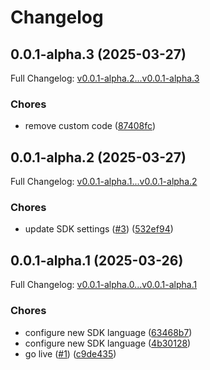 # Changelog

## 0.0.1-alpha.3 (2025-03-27)

Full Changelog: [v0.0.1-alpha.2...v0.0.1-alpha.3](https://github.com/hanzoai/js-sdk/compare/v0.0.1-alpha.2...v0.0.1-alpha.3)

### Chores

* remove custom code ([87408fc](https://github.com/hanzoai/js-sdk/commit/87408fcb4f1a322dfd7add29d465a8c11750b5cd))

## 0.0.1-alpha.2 (2025-03-27)

Full Changelog: [v0.0.1-alpha.1...v0.0.1-alpha.2](https://github.com/hanzoai/js-sdk/compare/v0.0.1-alpha.1...v0.0.1-alpha.2)

### Chores

* update SDK settings ([#3](https://github.com/hanzoai/js-sdk/issues/3)) ([532ef94](https://github.com/hanzoai/js-sdk/commit/532ef944f9dd3bf86abbb99599651bfb143559a5))

## 0.0.1-alpha.1 (2025-03-26)

Full Changelog: [v0.0.1-alpha.0...v0.0.1-alpha.1](https://github.com/hanzoai/js-sdk/compare/v0.0.1-alpha.0...v0.0.1-alpha.1)

### Chores

* configure new SDK language ([63468b7](https://github.com/hanzoai/js-sdk/commit/63468b7a372f65581a7a047ba196dc7edbb12842))
* configure new SDK language ([4b30128](https://github.com/hanzoai/js-sdk/commit/4b30128ad4bf0ce140d12e6f6ae340f6f1a00d27))
* go live ([#1](https://github.com/hanzoai/js-sdk/issues/1)) ([c9de435](https://github.com/hanzoai/js-sdk/commit/c9de4352c9601a4abfe9702cf1148e39fd116d4b))
